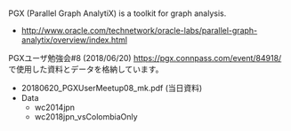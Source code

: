 # 
PGX (Parallel Graph AnalytiX) is a toolkit for graph analysis.
- http://www.oracle.com/technetwork/oracle-labs/parallel-graph-analytix/overview/index.html

PGXユーザ勉強会#8 (2018/06/20) 
https://pgx.connpass.com/event/84918/
で使用した資料とデータを格納しています。

- 20180620_PGXUserMeetup08_mk.pdf (当日資料)
- Data
  + wc2014jpn
  + wc2018jpn_vsColombiaOnly

